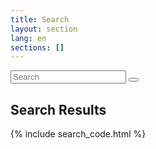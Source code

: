 ```yaml
---
title: Search
layout: section
lang: en
sections: []
---
```


<div id="#search">
    <form id="search-form" action="/search" method="get">
        <input id="search-input" class="search-input" type="text" name="search" placeholder="Search" />
        <input type="hidden" name="lang" value="{{ page.lang }}" />
        <button id="search-submit"><span class="fa fa-search"></span></button>
    </form>
</div>

## Search Results

{% include search_code.html %}
